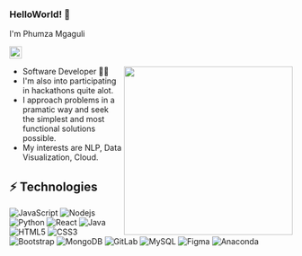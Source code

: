 ### HelloWorld! 👋

I'm Phumza Mgaguli

[<img alt="phumza-mgaguli-0653a21ba |  LinkedIn" width="22px" height="22px" src="https://user-images.githubusercontent.com/67915177/113033733-a0dc2700-9191-11eb-893e-4338507c400b.png"/>][linkedin]

[linkedin]:https://www.linkedin.com/in/phumza-mgaguli-0653a21ba

- Software Developer 👩‍🎓 <img align="right" width="300px" height="300px" src="https://user-images.githubusercontent.com/67915177/113029057-4ab8b500-918c-11eb-87f1-c2ee3b58879b.gif"/>
- I'm also into participating in hackathons quite alot.
- I approach problems in a pramatic way and seek the simplest and most functional solutions possible.
- My interests are NLP, Data Visualization, Cloud.


## ⚡ Technologies

![JavaScript](https://img.shields.io/badge/-JavaScript-black?style=flat-square&logo=javascript)
![Nodejs](https://img.shields.io/badge/-Nodejs-black?style=flat-square&logo=Node.js)
![Python](https://img.shields.io/badge/-Python-black?style=flat-square&logo=Python)
![React](https://img.shields.io/badge/-React-black?style=flat-square&logo=react)
![Java](https://img.shields.io/badge/-java-E34A86?style=flat-square&logo=java)
![HTML5](https://img.shields.io/badge/-HTML5-E34F26?style=flat-square&logo=html5&logoColor=white)
![CSS3](https://img.shields.io/badge/-CSS3-1572B6?style=flat-square&logo=css3)
![Bootstrap](https://img.shields.io/badge/-Bootstrap-563D7C?style=flat-square&logo=bootstrap)
![MongoDB](https://img.shields.io/badge/-MongoDB-black?style=flat-square&logo=mongodb)
![GitLab](https://img.shields.io/badge/-GitLab-FCA121?style=flat-square&logo=gitlab)
![MySQL](https://img.shields.io/badge/mysql-%2300f.svg?style=flat-square&logo=mysql&logoColor=white)
![Figma](https://img.shields.io/badge/figma-%23F24E1E.svg?style=for-the-badge&logo=figma&logoColor=white)
![Anaconda](https://img.shields.io/badge/Anaconda-%2344A833.svg?style=for-the-badge&logo=anaconda&logoColor=white)
